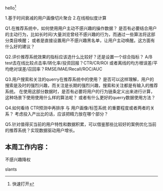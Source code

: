 hello[^hello]

1.基于时间衰减的用户画像切片聚合 2.在线相似度计算

Q1.在推荐系统中，如何使用用户主动不感兴趣的操作数据？
   是否有必要结合用户的主动行为，比如长时间/大量浏览曾经不感兴趣的行为，而通过一些算法将这部分类目唤醒；
   或者是直接设置用户不感兴趣黑名单，让用户主动唤醒。这方面有什么好的建议？

Q2.评价推荐系统效果的指标应该选什么比较好？还是设置一个综合指标？
   A/B test去在线比较点击率/转化率/投资回报？CTR/CR/ROI
   或者离线的均方根误差/平均绝对误差/召回率？RMSE/MAE/Recall/ROC/AUC

Q3.用户搜索和关注的querry在推荐系统中的使用？
   是否可以这样理解，用户的搜索是及时的强烈兴趣，而关注是长期的强烈兴趣，搜索和关注都是有输入的推荐系统。
   在使用这部分数据时，是否有必要将用户的行为链条定义出来进行计算，这种场景下使用使用什么样的算法呢？
   或者有什么更好的querry数据使用方法？

Q4.如何看待 CTR预测中再排序 与 用户画像/标签系统 的重要程度或者两者的关系？
   考虑投入产出比的话，应该把精力放在哪个部分？

Q5.针对值得买当前的用户特性和数据积累，可以借鉴那些比较好的案例优化当前的推荐系统？实现数据驱动用户增长。

## 本周工作内容：

不感兴趣降权

[^hello]: 快速打开

slants
